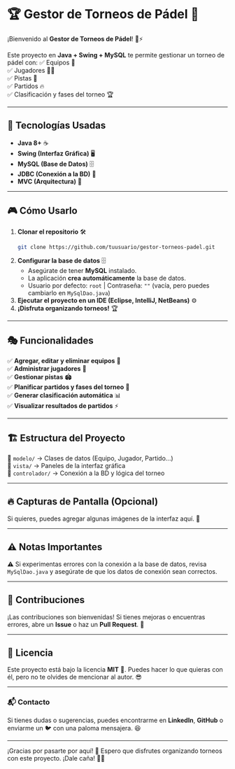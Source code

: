 # 🏆 Gestor de Torneos de Pádel 🎾

¡Bienvenido al **Gestor de Torneos de Pádel**! 🏓⚡

Este proyecto en **Java + Swing + MySQL** te permite gestionar un torneo de pádel con:
✅ Equipos 👥  
✅ Jugadores 🏃‍♂️  
✅ Pistas 🎾  
✅ Partidos 🔥  
✅ Clasificación y fases del torneo 🏆  

---

## 🚀 Tecnologías Usadas
- **Java 8+** ☕
- **Swing (Interfaz Gráfica)** 🖥️
- **MySQL (Base de Datos)** 🗄️
- **JDBC (Conexión a la BD)** 🔗
- **MVC (Arquitectura)** 📂

---

## 🎮 Cómo Usarlo
1. **Clonar el repositorio** 🛠️
   ```bash
   git clone https://github.com/tuusuario/gestor-torneos-padel.git
   ```
2. **Configurar la base de datos** 🗄️
   - Asegúrate de tener **MySQL** instalado.
   - La aplicación **crea automáticamente** la base de datos.
   - Usuario por defecto: `root` | Contraseña: `""` (vacía, pero puedes cambiarlo en `MySqlDao.java`)
3. **Ejecutar el proyecto en un IDE (Eclipse, IntelliJ, NetBeans)** ⚙️
4. **¡Disfruta organizando torneos!** 🏆

---

## 🎭 Funcionalidades
✅ **Agregar, editar y eliminar equipos** 🏅  
✅ **Administrar jugadores** 👕  
✅ **Gestionar pistas** 🏟️  
✅ **Planificar partidos y fases del torneo** 📅  
✅ **Generar clasificación automática** 📊  
✅ **Visualizar resultados de partidos** ⚡  

---

## 🏗️ Estructura del Proyecto
📂 `modelo/` → Clases de datos (Equipo, Jugador, Partido...)  
📂 `vista/` → Paneles de la interfaz gráfica  
📂 `controlador/` → Conexión a la BD y lógica del torneo  

---

## 🔥 Capturas de Pantalla (Opcional)
Si quieres, puedes agregar algunas imágenes de la interfaz aquí. 📸

---

## ⚠️ Notas Importantes
⚠️ Si experimentas errores con la conexión a la base de datos, revisa `MySqlDao.java` y asegúrate de que los datos de conexión sean correctos.

---

## 🤝 Contribuciones
¡Las contribuciones son bienvenidas! Si tienes mejoras o encuentras errores, abre un **Issue** o haz un **Pull Request**. 🚀

---

## 📜 Licencia
Este proyecto está bajo la licencia **MIT** 📝. Puedes hacer lo que quieras con él, pero no te olvides de mencionar al autor. 😎

---

### 📬 Contacto
Si tienes dudas o sugerencias, puedes encontrarme en **LinkedIn**, **GitHub** o enviarme un 🐦 con una paloma mensajera. 😆

---

¡Gracias por pasarte por aquí! 🌟 Espero que disfrutes organizando torneos con este proyecto. ¡Dale caña! 🎾💪

